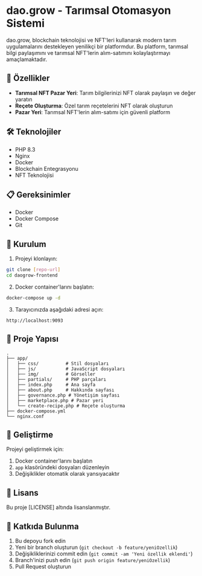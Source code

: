 # dao.grow - Tarımsal Otomasyon Sistemi

dao.grow, blockchain teknolojisi ve NFT'leri kullanarak modern tarım uygulamalarını destekleyen yenilikçi bir platformdur. Bu platform, tarımsal bilgi paylaşımını ve tarımsal NFT'lerin alım-satımını kolaylaştırmayı amaçlamaktadır.

## 🚀 Özellikler

- **Tarımsal NFT Pazar Yeri**: Tarım bilgilerinizi NFT olarak paylaşın ve değer yaratın
- **Reçete Oluşturma**: Özel tarım reçetelerini NFT olarak oluşturun
- **Pazar Yeri**: Tarımsal NFT'lerin alım-satımı için güvenli platform

## 🛠 Teknolojiler

- PHP 8.3
- Nginx
- Docker
- Blockchain Entegrasyonu
- NFT Teknolojisi

## 📋 Gereksinimler

- Docker
- Docker Compose
- Git

## 🚀 Kurulum

1. Projeyi klonlayın:
```bash
git clone [repo-url]
cd daogrow-frontend
```

2. Docker container'larını başlatın:
```bash
docker-compose up -d
```

3. Tarayıcınızda aşağıdaki adresi açın:
```
http://localhost:9093
```

## 📁 Proje Yapısı

```
.
├── app/
│   ├── css/          # Stil dosyaları
│   ├── js/           # JavaScript dosyaları
│   ├── img/          # Görseller
│   ├── partials/     # PHP parçaları
│   ├── index.php     # Ana sayfa
│   ├── about.php     # Hakkında sayfası
│   ├── governance.php # Yönetişim sayfası
│   ├── marketplace.php # Pazar yeri
│   └── create-recipe.php # Reçete oluşturma
├── docker-compose.yml
└── nginx.conf
```

## 🔧 Geliştirme

Projeyi geliştirmek için:

1. Docker container'larını başlatın
2. `app` klasöründeki dosyaları düzenleyin
3. Değişiklikler otomatik olarak yansıyacaktır

## 📝 Lisans

Bu proje [LICENSE] altında lisanslanmıştır.

## 🤝 Katkıda Bulunma

1. Bu depoyu fork edin
2. Yeni bir branch oluşturun (`git checkout -b feature/yeniOzellik`)
3. Değişikliklerinizi commit edin (`git commit -am 'Yeni özellik eklendi'`)
4. Branch'inizi push edin (`git push origin feature/yeniOzellik`)
5. Pull Request oluşturun

